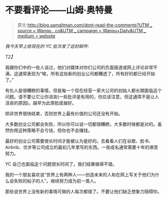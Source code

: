 # 不要看评论——山姆·奥特曼

> 原文:[http://blog.samaltman.com/dont-read-the-comments?UTM _ source = Wanqu . co&UTM _ campaign = Wanqu+Daily&UTM _ medium = website](http://blog.samaltman.com/dont-read-the-comments?utm_source=wanqu.co&utm_campaign=Wanqu+Daily&utm_medium=website)

*我今天早上给现在的 YC 批次发了这封邮件:*

 *T2】*

我跟你们中的一些人谈过，他们对媒体对你们公司的负面报道或网上评论非常不满。这通常表现为“唉，所有这些新的创业公司都糟透了，所有好的都已经开始了。”

有仇人是很糟糕的事情，但是每一个现在经营一家大公司的创始人都长期面临这个问题。请不要让它让你沮丧(一些批评是有用的，你应该注意，但这通常不是让人沮丧的原因)。越早为此厚脸皮越好。

除非世界很快结束，否则世界上最有价值的公司还没有开始。

大多数创业公司都会失败，所以你可以说一切都很糟糕，大多数时候都是对的。虽然你用这种策略不会亏钱，但你也不会赚钱。

最好的创业公司需要很长时间才能被认为是好的。去看看人们在谷歌、脸书、Airbnb、优步等公司成立的最初几年里写的东西。一夜成名通常需要十年的艰苦努力。

YC 自己也面临这个问题很长时间了。我们结果做得不错。

我的一个朋友喜欢说“世界上有两种人——创造未来的人和在网上写关于他们为什么会失败的帖子的人”。继续努力成为前一类人。

那些说世界上没有新的事情可做的人每次都错了。不要让他们缺乏想象力阻碍你。